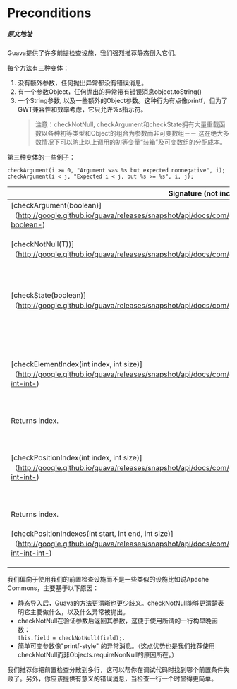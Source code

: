 # Preconditions
##### [原文地址](https://github.com/google/guava/wiki/PreconditionsExplained)

Guava提供了许多前提检查设施，我们强烈推荐静态倒入它们。

每个方法有三种变体：
1. 没有额外参数，任何抛出异常都没有错误消息。
2. 有一个参数Object，任何抛出的异常带有错误消息object.toString()
3. 一个String参数, 以及一些额外的Object参数。这种行为有点像printf，但为了GWT兼容性和效率考虑，它只允许%s指示符。
   > 注意：checkNotNull, checkArgument和checkState拥有大量重载函数以各种初等类型和Object的组合为参数而非可变数组－－
   这在绝大多数情况下可以防止以上调用的初等变量“装箱”及可变数组的分配成本。

第三种变体的一些例子：
```
checkArgument(i >= 0, "Argument was %s but expected nonnegative", i);
checkArgument(i < j, "Expected i < j, but %s >= %s", i, j);
```

**Signature (not including extra args)**|**Description**|**Exception thrown on failure**  
----------|---------------|---------------
[checkArgument(boolean)]（http://google.github.io/guava/releases/snapshot/api/docs/com/google/common/base/Preconditions.html#checkArgument-boolean-)|Checks that the boolean is true. Use for validating arguments to methods.|IllegalArgumentException
[checkNotNull(T))]（http://google.github.io/guava/releases/snapshot/api/docs/com/google/common/base/Preconditions.html#checkNotNull-T-)|Checks that the value is not null. Returns the value directly, so you can use checkNotNull(value) inline.|NullPointerException
[checkState(boolean)]（http://google.github.io/guava/releases/snapshot/api/docs/com/google/common/base/Preconditions.html#checkState-boolean-)|Checks some state of the object, not dependent on the method arguments. For example, an Iterator might use this to check that next has been called before any call to remove.|IllegalStateException
[checkElementIndex(int index, int size)]（http://google.github.io/guava/releases/snapshot/api/docs/com/google/common/base/Preconditions.html#checkElementIndex-int-int-)|Checks that index is a valid element index into a list, string, or array with the specified size. An element index may range from 0 inclusive to size exclusive. You don't pass the list, string, or array directly; you just pass its size.
Returns index.|IndexOutOfBoundsException
[checkPositionIndex(int index, int size)]（http://google.github.io/guava/releases/snapshot/api/docs/com/google/common/base/Preconditions.html#checkPositionIndex-int-int-)|Checks that index is a valid position index into a list, string, or array with the specified size. A position index may range from 0 inclusive to size inclusive. You don't pass the list, string, or array directly; you just pass its size.
Returns index.|IndexOutOfBoundsException
[checkPositionIndexes(int start, int end, int size)]（http://google.github.io/guava/releases/snapshot/api/docs/com/google/common/base/Preconditions.html#checkPositionIndexes-int-int-int-)|Checks that [start, end) is a valid sub range of a list, string, or array with the specified size. Comes with its own error message.|IndexOutOfBoundsException

我们偏向于使用我们的前置检查设施而不是一些类似的设施比如说Apache Commons，主要基于以下原因：
- 静态导入后，Guava的方法更清晰也更少歧义。checkNotNull能够更清楚表明它主要做什么，以及什么异常被抛出。
- checkNotNull在验证参数后返回其参数，这便于使用所谓的一行构早晚函数：  
  `this.field = checkNotNull(field);.`
- 简单可变参数像"printf-style" 的异常消息。（这点优势也是我们推荐使用checkNotNull而非Objects.requireNonNull的原因所在。）

我们推荐你把前置检查分散到多行，这可以帮你在调试代码时找到哪个前置条件失败了。另外，你应该提供有意义的错误消息，当检查一行一个时显得更简单。